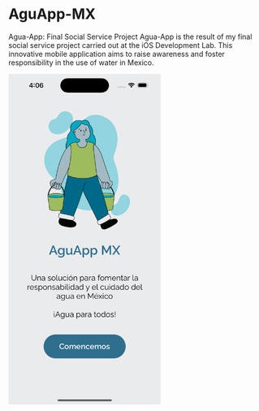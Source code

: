# AguApp-MX
 Agua-App: Final Social Service Project  Agua-App is the result of my final social service project carried out at the iOS Development Lab. This innovative mobile application aims to raise awareness and foster responsibility in the use of water in Mexico.

<img src="https://raw.githubusercontent.com/retroskateboard/AguApp-MX/main/images/ilu7.png" alt="Welcome Screen" width="300">
